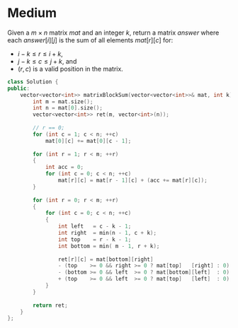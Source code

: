 # Medium

Given a $m \times n$ matrix $mat$ and an integer $k$, return a matrix $answer$ where each $answer[i][j]$ is the sum of all elements $mat[r][c]$ for:

- $i - k \leq r \leq i + k$,
- $j - k \leq c \leq j + k$, and
- $(r, c)$ is a valid position in the matrix.

```cpp
class Solution {
public:
    vector<vector<int>> matrixBlockSum(vector<vector<int>>& mat, int k) {
        int m = mat.size();
        int n = mat[0].size();
        vector<vector<int>> ret(m, vector<int>(n));
        
        // r == 0;
        for (int c = 1; c < n; ++c)
            mat[0][c] += mat[0][c - 1];
        
        for (int r = 1; r < m; ++r)
        {
            int acc = 0;
            for (int c = 0; c < n; ++c)
                mat[r][c] = mat[r - 1][c] + (acc += mat[r][c]);
        }
        
        for (int r = 0; r < m; ++r)
        {
            for (int c = 0; c < n; ++c)
            {
                int left   = c - k - 1;
                int right  = min(n - 1, c + k);
                int top    = r - k - 1;
                int bottom = min( m - 1, r + k);
                
                ret[r][c] = mat[bottom][right]
                - (top    >= 0 && right >= 0 ? mat[top]   [right] : 0)
                - (bottom >= 0 && left  >= 0 ? mat[bottom][left]  : 0)
                + (top    >= 0 && left  >= 0 ? mat[top]   [left]  : 0);
            }
        }
        
        return ret;
    }
};
```
